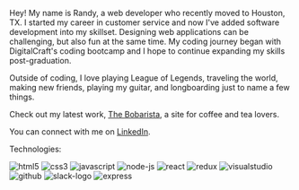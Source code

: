 Hey! My name is Randy, a web developer who recently moved to Houston, TX. I started my career in customer service and now I've added software development into my skillset. Designing web applications can be challenging, but also fun at the same time. My coding journey began with DigitalCraft's coding bootcamp and I hope to continue expanding my skills post-graduation.

Outside of coding, I love playing League of Legends, traveling the world, making new friends, playing my guitar, and longboarding just to name a few things.

Check out my latest work, [The Bobarista](https://randychong.github.io/bobarista/), a site for coffee and tea lovers.

You can connect with me on [LinkedIn](https://randychong.github.io/bobarista/).

Technologies:

![html5](https://user-images.githubusercontent.com/80119466/121763976-b1037180-cb05-11eb-9d68-c2c2f576f2be.png)
![css3](https://user-images.githubusercontent.com/80119466/121763980-b2cd3500-cb05-11eb-98ee-5d39194221e8.png)
![javascript](https://user-images.githubusercontent.com/80119466/121763981-b3fe6200-cb05-11eb-91cc-a822fd294ed8.png)
![node-js](https://user-images.githubusercontent.com/80119466/121764081-bf9e5880-cb06-11eb-8a81-22f9b4ccb35a.png)
![react](https://user-images.githubusercontent.com/80119466/121764086-c331df80-cb06-11eb-98e6-5754ef975719.png)
![redux](https://user-images.githubusercontent.com/80119466/121764087-c5943980-cb06-11eb-96ad-97b4604da4b7.png)
![visualstudio](https://user-images.githubusercontent.com/80119466/121764091-c9c05700-cb06-11eb-8128-b59d4dbbbca3.png)
![github](https://user-images.githubusercontent.com/80119466/121764093-ccbb4780-cb06-11eb-8dee-296563cc32c7.png)
![slack-logo](https://user-images.githubusercontent.com/80119466/121764094-cf1da180-cb06-11eb-9626-8fcf3cd904ad.png)
![express](https://user-images.githubusercontent.com/80119466/121764070-a5647a80-cb06-11eb-897b-289285be2d99.png)

